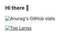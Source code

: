 ### Hi there 👋
![Anurag's GitHub stats](https://github-readme-stats.vercel.app/api?username=Rodrigo507&theme=yeblu&count_private=true&show_icons=true)


[![Top Langs](https://github-readme-stats.vercel.app/api/top-langs/?username=Rodrigo507&theme=yeblu&count_private=true&hide=javascript,html)](https://github.com/anuraghazra/github-readme-stats)

